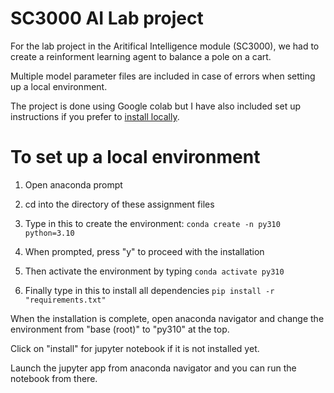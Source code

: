 # SC3000 AI Lab project
For the lab project in the Aritifical Intelligence module (SC3000), we had to create a reinforment learning agent to balance a pole on a cart.



Multiple model parameter files are included in case of errors when setting up a local environment.

The project is done using Google colab but I have also included set up instructions if you prefer to [install locally](#to-set-up-a-local-environment).

# To set up a local environment

1. Open anaconda prompt

2. cd into the directory of these assignment files

3. Type in this to create the environment: 
`
conda create -n py310 python=3.10
`

4. When prompted, press "y" to proceed with the installation 

5. Then activate the environment by typing
`
conda activate py310
`

6. Finally type in this to install all dependencies
`
pip install -r "requirements.txt"
`

When the installation is complete, open anaconda navigator and change the environment from "base (root)" to "py310" at the top. 

Click on "install" for jupyter notebook if it is not installed yet.

Launch the jupyter app from anaconda navigator and you can run the notebook from there.